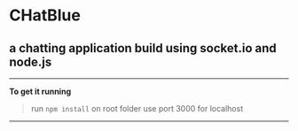 # CHatBlue 

## a chatting application build using socket.io and node.js

-----
**To get it running**
> run ``` npm install ``` on root folder
> use port 3000 for localhost 

----
